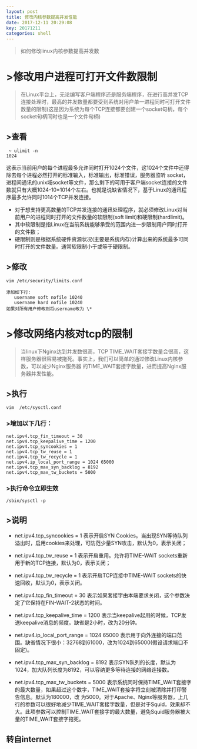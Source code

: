 ```yaml
---
layout: post
title: 修改内核参数提高并发性能
date: 2017-12-11 20:29:08
key: 20171211
categories: shell
---
```


> 如何修改linux内核参数提高并发数

 

# >修改用户进程可打开文件数限制

> 在Linux平台上，无论编写客户端程序还是服务端程序，在进行高并发TCP连接处理时，最高的并发数量都要受到系统对用户单一进程同时可打开文件数量的限制(这是因为系统为每个TCP连接都要创建一个socket句柄，每个socket句柄同时也是一个文件句柄)

## >查看
```shell
 ~ ulimit -n
1024
```
这表示当前用户的每个进程最多允许同时打开1024个文件，这1024个文件中还得除去每个进程必然打开的标准输入，标准输出，标准错误，服务器监听 socket，进程间通讯的unix域socket等文件，那么剩下的可用于客户端socket连接的文件数就只有大概1024-10=1014个左右。也就是说缺省情况下，基于Linux的通讯程序最多允许同时1014个TCP并发连接。
* 对于想支持更高数量的TCP并发连接的通讯处理程序，就必须修改Linux对当前用户的进程同时打开的文件数量的软限制(soft limit)和硬限制(hardlimit)。
* 其中软限制是指Linux在当前系统能够承受的范围内进一步限制用户同时打开的文件数；
* 硬限制则是根据系统硬件资源状况(主要是系统内存)计算出来的系统最多可同时打开的文件数量。通常软限制小于或等于硬限制。

## >修改

```shell
vim /etc/security/limits.conf

添加如下行:
   username soft nofile 10240
   username hard nofile 10240
如果对所有用户修改则将username改为 \*
```

# >修改网络内核对tcp的限制

> 当linux下Nginx达到并发数很高，TCP TIME_WAIT套接字数量会很高，这样服务器很容易被拖死。事实上，我们可以简单的通过修改Linux内核参数，可以减少Nginx服务器 的TIME_WAIT套接字数量，进而提高Nginx服务器并发性能。

## >执行

```shell
vim  /etc/sysctl.conf
```

### >增加以下几行：

```shell
net.ipv4.tcp_fin_timeout = 30
net.ipv4.tcp_keepalive_time = 1200
net.ipv4.tcp_syncookies = 1
net.ipv4.tcp_tw_reuse = 1
net.ipv4.tcp_tw_recycle = 1
net.ipv4.ip_local_port_range = 1024 65000
net.ipv4.tcp_max_syn_backlog = 8192
net.ipv4.tcp_max_tw_buckets = 5000
```
### >执行命令立即生效
```shell
/sbin/sysctl -p
```
## >说明
* net.ipv4.tcp_syncookies = 1 
表示开启SYN Cookies。当出现SYN等待队列溢出时，启用cookies来处理，可防范少量SYN攻击，默认为0，表示关闭；

* net.ipv4.tcp_tw_reuse = 1 
表示开启重用。允许将TIME-WAIT sockets重新用于新的TCP连接，默认为0，表示关闭；

* net.ipv4.tcp_tw_recycle = 1 
表示开启TCP连接中TIME-WAIT sockets的快速回收，默认为0，表示关闭。

* net.ipv4.tcp_fin_timeout = 30 
表示如果套接字由本端要求关闭，这个参数决定了它保持在FIN-WAIT-2状态的时间。

* net.ipv4.tcp_keepalive_time = 1200 
表示当keepalive起用的时候，TCP发送keepalive消息的频度。缺省是2小时，改为20分钟。

* net.ipv4.ip_local_port_range = 1024 65000 
表示用于向外连接的端口范围。缺省情况下很小：32768到61000，改为1024到65000(假设请求端口不固定)。

* net.ipv4.tcp_max_syn_backlog = 8192 
表示SYN队列的长度，默认为1024，加大队列长度为8192，可以容纳更多等待连接的网络连接数。

* net.ipv4.tcp_max_tw_buckets = 5000 
表示系统同时保持TIME_WAIT套接字的最大数量，如果超过这个数字，TIME_WAIT套接字将立刻被清除并打印警告信息。默认为180000，改 为5000。对于Apache、Nginx等服务器，上几行的参数可以很好地减少TIME_WAIT套接字数量，但是对于Squid，效果却不大。此项参数可以控制TIME_WAIT套接字的最大数量，避免Squid服务器被大量的TIME_WAIT套接字拖死。

## 转自internet

